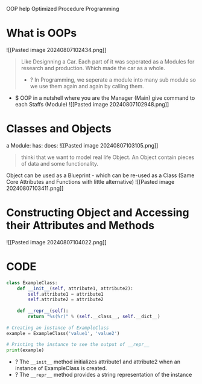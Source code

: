 OOP help Optimized Procedure Programming

# What is OOPs
![[Pasted image 20240807102434.png]]
> Like Designning a Car. Each part of it was seperated as a Modules for research and production. Which made the car as a whole.  
> + ? In Programming, we seperate a module into many sub module so we use them again and again by calling them. 

+ $ OOP in a nutshell where you are the Manager (Main) give command to each Staffs (Module)
![[Pasted image 20240807102948.png]]


# Classes and Objects
a Module:
has: 
does:
![[Pasted image 20240807103105.png]]
> thinki that we want to model real life Object. An Object contain pieces of data and some functionality.

Object can be used as a Blueprint - which can be re-used as a Class (Same Core Attributes and Functions with little alternative)
![[Pasted image 20240807103411.png]]


# Constructing Object and Accessing their Attributes and Methods

![[Pasted image 20240807104022.png]]

# CODE
```python
class ExampleClass:  
    def __init__(self, attribute1, attribute2):  
        self.attribute1 = attribute1  
        self.attribute2 = attribute2  
  
    def __repr__(self):  
        return "%s(%r)" % (self.__class__, self.__dict__)  
  
# Creating an instance of ExampleClass  
example = ExampleClass('value1', 'value2')  
  
# Printing the instance to see the output of __repr__  
print(example)
```
+ ? The `__init__` method initializes attribute1 and attribute2 when an instance of ExampleClass is created.
+ ? The `__repr__` method provides a string representation of the instance
